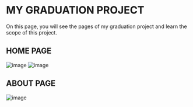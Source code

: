 # MY GRADUATION PROJECT
On this page, you will see the pages of my graduation project and learn the scope of this project.
## HOME PAGE
![image](https://github.com/seymanurkaraoglan/TheVenue/assets/60842938/cb368574-fed9-4217-b471-4f22be65498e)
![image](https://github.com/seymanurkaraoglan/TheVenue/assets/60842938/b14b0b6e-0dac-4fa3-860e-5a16e0cde303)
## ABOUT PAGE
![image](https://github.com/seymanurkaraoglan/TheVenue/assets/60842938/a4794bf7-5ffd-4200-b5ef-8fd79d462832)
